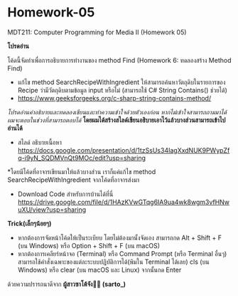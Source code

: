 # Homework-05
MDT211: Computer Programming for Media II (Homework 05)

****โปรดอ่าน****

โค้ดนี้จัดทำเพื่อการอธิบายการทำงานของ method Find (Homework 6: ทดลองสร้าง Method Find)

- แก้ไข method SearchRecipeWithIngredient ให้สามารถค้นหาวัตถุดิบในรายการของ Recipe ว่ามีวัตถุดิบตามข้อมูล input หรือไม่ (สามารถใช้ C# String Contains() ช่วยได้)
- https://www.geeksforgeeks.org/c-sharp-string-contains-method/

*โปรดอ่านคำอธิบายและทดลองเขียนและทำความเข้าใจด้วยตัวเองก่อน หากไม่เข้าใจสามารถถามมาได้ผมจะตอบในช่วงที่สามารถตอบได้*
**โดยผมได้สร้างสไลด์เขียนอธิบายเอาไว้แล้วบางส่วนสามารถเข้าไปอ่านได้**
- สไลด์ อธิบายเนื้อหา
https://docs.google.com/presentation/d/1tzSsUs34IagXxdNUK9PWypZfq-i9yN_SQDMVnQt9MOc/edit?usp=sharing

*โดยมีโค้ดที่อาจารเขียนมาให้แล้วบางส่วน เราก็แค่แก้ไข method SearchRecipeWithIngredient จากโค้ดที่อาจารส่งมา
- Download Code สำหรับการบ้านได้ที่นี่
https://drive.google.com/file/d/1HAzKVwGTqg6IA9ua4wk8wgm3vfHNwuXU/view?usp=sharing

**Trick(เล็กๆน้อยๆ)**
- หากต้องการจัดหน้าโค้ดให้เป็นระเบียบ โดยไม่ต้องมานั้งจัดเอง สามารถกด Alt + Shift + F (บน Windows) หรือ Option + Shift + F (บน macOS)
- หากต้องการเคลียร์หน้าจอ (Terminal) หรือ Command Prompt (หรือ Terminal อื่นๆ) 
  สามารถใช้คำสั่งเฉพาะของแต่ละระบบปฏิบัติการได้(พิมใน Terminal ได้เลย) cls (บน Windows) หรือ clear (บน macOS และ Linux) จากนั้นกด Enter

ด้วยความปรารถนาดีจาก **ผู้สาวซาโต้จัง🌸🌈 (sarto_)**

